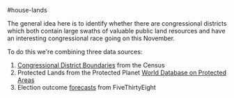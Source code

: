 #house-lands

The general idea here is to identify whether there are congressional districts which both contain large swaths of valuable public land resources and have an interesting congressional race going on this November. 

To do this we're combining three data sources: 

1. [Congressional District Boundaries](https://www.census.gov/geo/maps-data/data/cbf/cbf_cds.html) from the Census
2. Protected Lands from the Protected Planet [World Database on Protected Areas](https://www.protectedplanet.net/c/world-database-on-protected-areas)
3. Election outcome [forecasts](https://projects.fivethirtyeight.com/2018-midterm-election-forecast/house/) from FiveThirtyEight